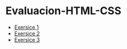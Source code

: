 # Evaluacion-HTML-CSS

- [Exersice 1](https://perezgarridogilb.github.io/Evaluacion-HTML-CSS/Exersice-1/)
- [Exersice 2](https://perezgarridogilb.github.io/Evaluacion-HTML-CSS/starter/)
- [Exersice 3](https://perezgarridogilb.github.io/Evaluacion-HTML-CSS/starter%202/)